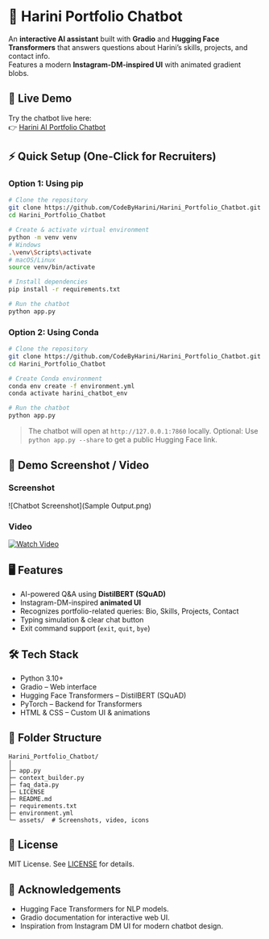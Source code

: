 # 💬 Harini Portfolio Chatbot

An **interactive AI assistant** built with **Gradio** and **Hugging Face Transformers** that answers questions about Harini’s skills, projects, and contact info.  
Features a modern **Instagram-DM-inspired UI** with animated gradient blobs.

## 🚀 Live Demo

Try the chatbot live here:  
👉 [Harini AI Portfolio Chatbot](https://huggingface.co/spaces/CodeByHarini/harini-portfolio-chatbot)

## ⚡ Quick Setup (One-Click for Recruiters)

### **Option 1: Using pip**
```bash
# Clone the repository
git clone https://github.com/CodeByHarini/Harini_Portfolio_Chatbot.git
cd Harini_Portfolio_Chatbot

# Create & activate virtual environment
python -m venv venv
# Windows
.\venv\Scripts\activate
# macOS/Linux
source venv/bin/activate

# Install dependencies
pip install -r requirements.txt

# Run the chatbot
python app.py
````

### **Option 2: Using Conda**

```bash
# Clone the repository
git clone https://github.com/CodeByHarini/Harini_Portfolio_Chatbot.git
cd Harini_Portfolio_Chatbot

# Create Conda environment
conda env create -f environment.yml
conda activate harini_chatbot_env

# Run the chatbot
python app.py
```

> The chatbot will open at `http://127.0.0.1:7860` locally.
> Optional: Use `python app.py --share` to get a public Hugging Face link.



## 📸 Demo Screenshot / Video

### Screenshot

![Chatbot Screenshot](Sample Output.png)

### Video

[![Watch Video](assets/chatbot_demo_thumbnail.png)](DemoVideo.mp4)


## 🖥 Features

* AI-powered Q\&A using **DistilBERT (SQuAD)**
* Instagram-DM-inspired **animated UI**
* Recognizes portfolio-related queries: Bio, Skills, Projects, Contact
* Typing simulation & clear chat button
* Exit command support (`exit`, `quit`, `bye`)



## 🛠 Tech Stack

* Python 3.10+
* Gradio – Web interface
* Hugging Face Transformers – DistilBERT (SQuAD)
* PyTorch – Backend for Transformers
* HTML & CSS – Custom UI & animations



## 📂 Folder Structure

```
Harini_Portfolio_Chatbot/
│
├─ app.py
├─ context_builder.py
├─ faq_data.py
├─ LICENSE
├─ README.md
├─ requirements.txt
├─ environment.yml
└─ assets/  # Screenshots, video, icons
```



## 📜 License

MIT License. See [LICENSE](LICENSE) for details.


## 🙏 Acknowledgements

* Hugging Face Transformers for NLP models.
* Gradio documentation for interactive web UI.
* Inspiration from Instagram DM UI for modern chatbot design.
